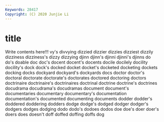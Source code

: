 ```yaml
---
Keywords: 28417
Copyright: (C) 2020 Junjie Li
---
```


# title

Write contents here!!!
vy's 
divvying 
dizzied 
dizzier 
dizzies 
dizziest 
dizzily 
dizziness 
dizziness's 
dizzy
dizzying 
djinn 
djinn's 
djinni 
djinni's 
djinns 
do 
do's 
doable 
doc
doc's 
docent 
docent's 
docents 
docile 
docilely 
docility 
docility's 
dock 
dock's
docked 
docket 
docket's 
docketed 
docketing 
dockets 
docking 
docks 
dockyard 
dockyard's
dockyards 
docs 
doctor 
doctor's 
doctoral 
doctorate 
doctorate's 
doctorates 
doctored 
doctoring
doctors 
doctrinaire 
doctrinaire's 
doctrinaires 
doctrinal 
doctrine 
doctrine's 
doctrines 
docudrama 
docudrama's
docudramas 
document 
document's 
documentaries 
documentary 
documentary's 
documentation 
documentation's 
documented 
documenting
documents 
dodder 
dodder's 
doddered 
doddering 
dodders 
dodge 
dodge's 
dodged 
dodger
dodger's 
dodgers 
dodges 
dodging 
dodo 
dodo's 
dodoes 
dodos 
doe 
doe's
doer 
doer's 
doers 
does 
doesn't 
doff 
doffed 
doffing 
doffs 
dog
